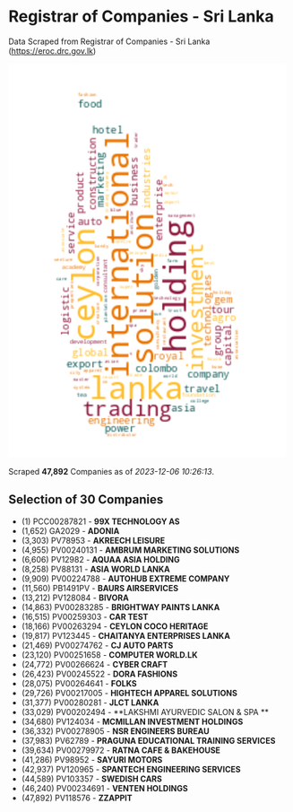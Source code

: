 # Registrar of Companies - Sri Lanka

Data Scraped from Registrar of Companies - Sri Lanka (https://eroc.drc.gov.lk)

![word-cloud](data/word_cloud.png)

Scraped **47,892** Companies as of *2023-12-06 10:26:13*.


## Selection of 30 Companies

* (1) PCC00287821 - **99X TECHNOLOGY AS**
* (1,652) GA2029 - **ADONIA**
* (3,303) PV78953 - **AKREECH LEISURE**
* (4,955) PV00240131 - **AMBRUM MARKETING SOLUTIONS**
* (6,606) PV12982 - **AQUAA ASIA HOLDING**
* (8,258) PV88131 - **ASIA WORLD LANKA**
* (9,909) PV00224788 - **AUTOHUB EXTREME COMPANY**
* (11,560) PB1491PV - **BAURS AIRSERVICES**
* (13,212) PV128084 - **BIVORA**
* (14,863) PV00283285 - **BRIGHTWAY PAINTS LANKA**
* (16,515) PV00259303 - **CAR TEST**
* (18,166) PV00263294 - **CEYLON COCO HERITAGE**
* (19,817) PV123445 - **CHAITANYA ENTERPRISES LANKA**
* (21,469) PV00274762 - **CJ AUTO PARTS**
* (23,120) PV00251658 - **COMPUTER WORLD.LK**
* (24,772) PV00266624 - **CYBER CRAFT**
* (26,423) PV00245522 - **DORA FASHIONS**
* (28,075) PV00264641 - **FOLKS**
* (29,726) PV00217005 - **HIGHTECH APPAREL SOLUTIONS**
* (31,377) PV00280281 - **JLCT LANKA**
* (33,029) PV00202494 - **LAKSHMI AYURVEDIC SALON & SPA **
* (34,680) PV124034 - **MCMILLAN INVESTMENT HOLDINGS**
* (36,332) PV00278905 - **NSR ENGINEERS BUREAU**
* (37,983) PV62789 - **PRAGUNA EDUCATIONAL TRAINING SERVICES**
* (39,634) PV00279972 - **RATNA CAFE & BAKEHOUSE**
* (41,286) PV98952 - **SAYURI MOTORS**
* (42,937) PV120965 - **SPANTECH ENGINEERING SERVICES**
* (44,589) PV103357 - **SWEDISH CARS**
* (46,240) PV00234691 - **VENTEN HOLDINGS**
* (47,892) PV118576 - **ZZAPPIT**
